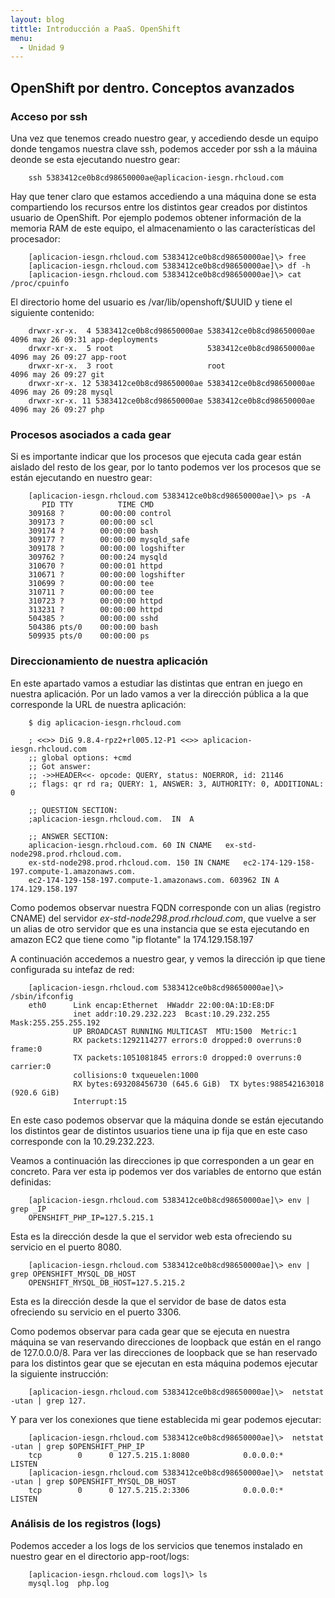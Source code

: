 ```yaml
---
layout: blog
tittle: Introducción a PaaS. OpenShift
menu:
  - Unidad 9
---
```


## OpenShift por dentro. Conceptos avanzados

### Acceso por ssh

Una vez que tenemos creado nuestro gear, y accediendo desde un equipo donde tengamos nuestra clave ssh, podemos acceder por ssh a la máuina deonde se esta ejecutando nuestro gear:

        ssh 5383412ce0b8cd98650000ae@aplicacion-iesgn.rhcloud.com

Hay que tener claro que estamos accediendo a una máquina done se esta compartiendo los recursos entre los distintos gear creados por distintos usuario de OpenShift. Por ejemplo podemos obtener información de la memoria RAM de este equipo, el almacenamiento o las características del procesador:

        [aplicacion-iesgn.rhcloud.com 5383412ce0b8cd98650000ae]\> free
        [aplicacion-iesgn.rhcloud.com 5383412ce0b8cd98650000ae]\> df -h
        [aplicacion-iesgn.rhcloud.com 5383412ce0b8cd98650000ae]\> cat /proc/cpuinfo 

El directorio home del usuario es /var/lib/openshoft/$UUID y tiene el siguiente contenido:

        drwxr-xr-x.  4 5383412ce0b8cd98650000ae 5383412ce0b8cd98650000ae 4096 may 26 09:31 app-deployments
        drwxr-xr-x.  5 root                     5383412ce0b8cd98650000ae 4096 may 26 09:27 app-root
        drwxr-xr-x.  3 root                     root                     4096 may 26 09:27 git
        drwxr-xr-x. 12 5383412ce0b8cd98650000ae 5383412ce0b8cd98650000ae 4096 may 26 09:28 mysql
        drwxr-xr-x. 11 5383412ce0b8cd98650000ae 5383412ce0b8cd98650000ae 4096 may 26 09:27 php


### Procesos asociados a cada gear

Si es importante indicar que los procesos que ejecuta cada gear están aislado del resto de los gear, por lo tanto podemos ver los procesos que se están ejecutando en nuestro gear:

        [aplicacion-iesgn.rhcloud.com 5383412ce0b8cd98650000ae]\> ps -A
           PID TTY          TIME CMD
        309168 ?        00:00:00 control
        309173 ?        00:00:00 scl
        309174 ?        00:00:00 bash
        309177 ?        00:00:00 mysqld_safe
        309178 ?        00:00:00 logshifter
        309762 ?        00:00:24 mysqld
        310670 ?        00:00:01 httpd
        310671 ?        00:00:00 logshifter
        310699 ?        00:00:00 tee
        310711 ?        00:00:00 tee
        310723 ?        00:00:00 httpd
        313231 ?        00:00:00 httpd
        504385 ?        00:00:00 sshd
        504386 pts/0    00:00:00 bash
        509935 pts/0    00:00:00 ps



### Direccionamiento de nuestra aplicación

En este apartado vamos a estudiar las distintas que entran en juego en nuestra aplicación. Por un lado vamos a ver la dirección pública a la que corresponde la URL de nuestra aplicación:

        $ dig aplicacion-iesgn.rhcloud.com

        ; <<>> DiG 9.8.4-rpz2+rl005.12-P1 <<>> aplicacion-iesgn.rhcloud.com
        ;; global options: +cmd
        ;; Got answer:
        ;; ->>HEADER<<- opcode: QUERY, status: NOERROR, id: 21146
        ;; flags: qr rd ra; QUERY: 1, ANSWER: 3, AUTHORITY: 0, ADDITIONAL: 0

        ;; QUESTION SECTION:
        ;aplicacion-iesgn.rhcloud.com.	IN	A

        ;; ANSWER SECTION:
        aplicacion-iesgn.rhcloud.com. 60 IN	CNAME	ex-std-node298.prod.rhcloud.com.
        ex-std-node298.prod.rhcloud.com. 150 IN	CNAME	ec2-174-129-158-197.compute-1.amazonaws.com.
        ec2-174-129-158-197.compute-1.amazonaws.com. 603962 IN A 174.129.158.197

Como podemos observar nuestra FQDN corresponde con un alias (registro CNAME) del servidor *ex-std-node298.prod.rhcloud.com*, que vuelve a ser un alias de otro servidor que es una instancia que se esta ejecutando en amazon EC2 que tiene como "ip flotante" la 174.129.158.197

A continuación accedemos a nuestro gear, y vemos la dirección ip que tiene configurada su intefaz de red:

        [aplicacion-iesgn.rhcloud.com 5383412ce0b8cd98650000ae]\> /sbin/ifconfig 
        eth0      Link encap:Ethernet  HWaddr 22:00:0A:1D:E8:DF  
                  inet addr:10.29.232.223  Bcast:10.29.232.255  Mask:255.255.255.192
                  UP BROADCAST RUNNING MULTICAST  MTU:1500  Metric:1
                  RX packets:1292114277 errors:0 dropped:0 overruns:0 frame:0
                  TX packets:1051081845 errors:0 dropped:0 overruns:0 carrier:0
                  collisions:0 txqueuelen:1000 
                  RX bytes:693208456730 (645.6 GiB)  TX bytes:988542163018 (920.6 GiB)
                  Interrupt:15 

En este caso podemos observar que la máquina donde se están ejecutando los distintos gear de distintos usuarios tiene una ip fija que en este caso corresponde con la 10.29.232.223.

Veamos a continuación las direcciones ip que corresponden a un gear en concreto. Para ver esta ip podemos ver dos variables de entorno que están definidas:

        [aplicacion-iesgn.rhcloud.com 5383412ce0b8cd98650000ae]\> env | grep _IP
        OPENSHIFT_PHP_IP=127.5.215.1

Esta es la dirección desde la que el servidor web esta ofreciendo su servicio en el puerto 8080.

        [aplicacion-iesgn.rhcloud.com 5383412ce0b8cd98650000ae]\> env | grep OPENSHIFT_MYSQL_DB_HOST
        OPENSHIFT_MYSQL_DB_HOST=127.5.215.2

Esta es la dirección desde la que el servidor de base de datos esta ofreciendo su servicio en el puerto 3306.

Como podemos observar para cada gear que se ejecuta en nuestra máquina se van reservando direcciones de loopback que están en el rango de 127.0.0.0/8. Para ver las direcciones de loopback que se han reservado para los distintos gear que se ejecutan en esta máquina podemos ejecutar la siguiente instrucción:

        [aplicacion-iesgn.rhcloud.com 5383412ce0b8cd98650000ae]\>  netstat -utan | grep 127.

Y para ver los conexiones que tiene establecida mi gear podemos ejecutar:

        [aplicacion-iesgn.rhcloud.com 5383412ce0b8cd98650000ae]\>  netstat -utan | grep $OPENSHIFT_PHP_IP
        tcp        0      0 127.5.215.1:8080            0.0.0.0:*                   LISTEN      
        [aplicacion-iesgn.rhcloud.com 5383412ce0b8cd98650000ae]\>  netstat -utan | grep $OPENSHIFT_MYSQL_DB_HOST
        tcp        0      0 127.5.215.2:3306            0.0.0.0:*                   LISTEN      


### Análisis de los registros (logs)

Podemos acceder a los logs de los servicios que tenemos instalado en nuestro gear en el directorio app-root/logs:

        [aplicacion-iesgn.rhcloud.com logs]\> ls
        mysql.log  php.log


